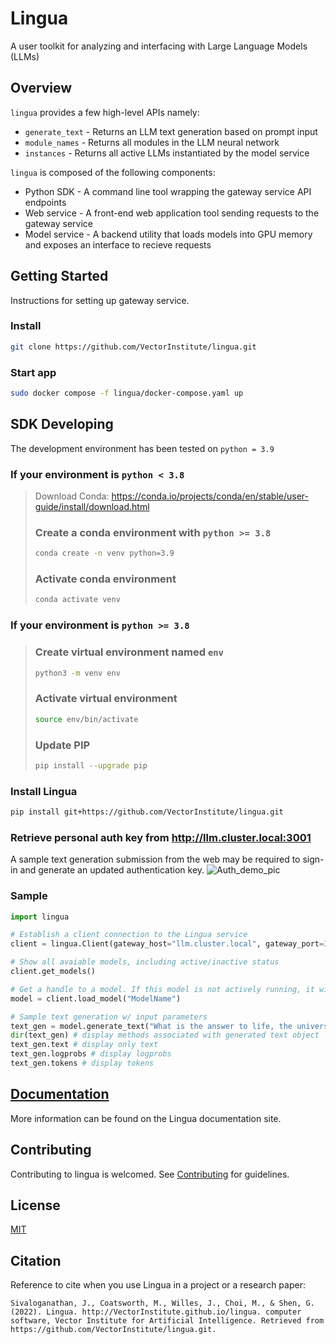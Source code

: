 # Lingua
A user toolkit for analyzing and interfacing with Large Language Models (LLMs)

<!--
[![PyPI]()]()
[![code checks]()]()
[![integration tests]()]()
[![docs]()]()
[![codecov]()
[![license]()]()
-->

## Overview

``lingua`` provides a few high-level APIs namely:

* `generate_text` - Returns an LLM text generation based on prompt input 
* `module_names` - Returns all modules in the LLM neural network
* `instances` - Returns all active LLMs instantiated by the model service

``lingua`` is composed of the following components:

* Python SDK - A command line tool wrapping the gateway service API endpoints
* Web service - A front-end web application tool sending requests to the gateway service
* Model service - A backend utility that loads models into GPU memory and exposes an interface to recieve requests


## Getting Started
Instructions for setting up gateway service.

### Install
```bash
git clone https://github.com/VectorInstitute/lingua.git
```

### Start app
```bash
sudo docker compose -f lingua/docker-compose.yaml up
```

<!-- 
### Installing lingua using pip

```bash
python3 -m pip install lingua
```
-->

## SDK Developing
The development environment has been tested on ``python = 3.9``

### If your environment is ``python < 3.8``
>Download Conda: https://conda.io/projects/conda/en/stable/user-guide/install/download.html
>### Create a conda environment with ``python >= 3.8``
>```bash
>conda create -n venv python=3.9
>```
>
>### Activate conda environment
>```bash
>conda activate venv
>```

### If your environment is ``python >= 3.8``
>### Create virtual environment named ``env``
>```bash
>python3 -m venv env
>```
>
>### Activate virtual environment 
>```bash
>source env/bin/activate
>```
>
>### Update PIP
>```bash
>pip install --upgrade pip
>```


### Install Lingua
```bash
pip install git+https://github.com/VectorInstitute/lingua.git
```

### Retrieve personal auth key from http://llm.cluster.local:3001
A sample text generation submission from the web may be required to sign-in and generate an updated authentication key.
![Auth_demo_pic](https://user-images.githubusercontent.com/72175053/210878149-c142e36c-d61b-4b44-984f-3c0f8dec13de.png)

### Sample
```python
import lingua

# Establish a client connection to the Lingua service
client = lingua.Client(gateway_host="llm.cluster.local", gateway_port=3001)

# Show all avaiable models, including active/inactive status
client.get_models()

# Get a handle to a model. If this model is not actively running, it will get launched in the background.
model = client.load_model("ModelName")

# Sample text generation w/ input parameters
text_gen = model.generate_text("What is the answer to life, the universe, and everything?", max_tokens=5, top_k=4, top_p=3, rep_penalty=1, temperature=0.5)
dir(text_gen) # display methods associated with generated text object
text_gen.text # display only text
text_gen.logprobs # display logprobs
text_gen.tokens # display tokens
```

## [Documentation](https://vectorinstitute.github.io/lingua/)
More information can be found on the Lingua documentation site.

## Contributing
Contributing to lingua is welcomed. See [Contributing](https://github.com/VectorInstitute/lingua/blob/main/doc/CONTRIBUTING.md) for
guidelines.

## License
[MIT](LICENSE)

## Citation
Reference to cite when you use Lingua in a project or a research paper:
```
Sivaloganathan, J., Coatsworth, M., Willes, J., Choi, M., & Shen, G. (2022). Lingua. http://VectorInstitute.github.io/lingua. computer software, Vector Institute for Artificial Intelligence. Retrieved from https://github.com/VectorInstitute/lingua.git. 
```
